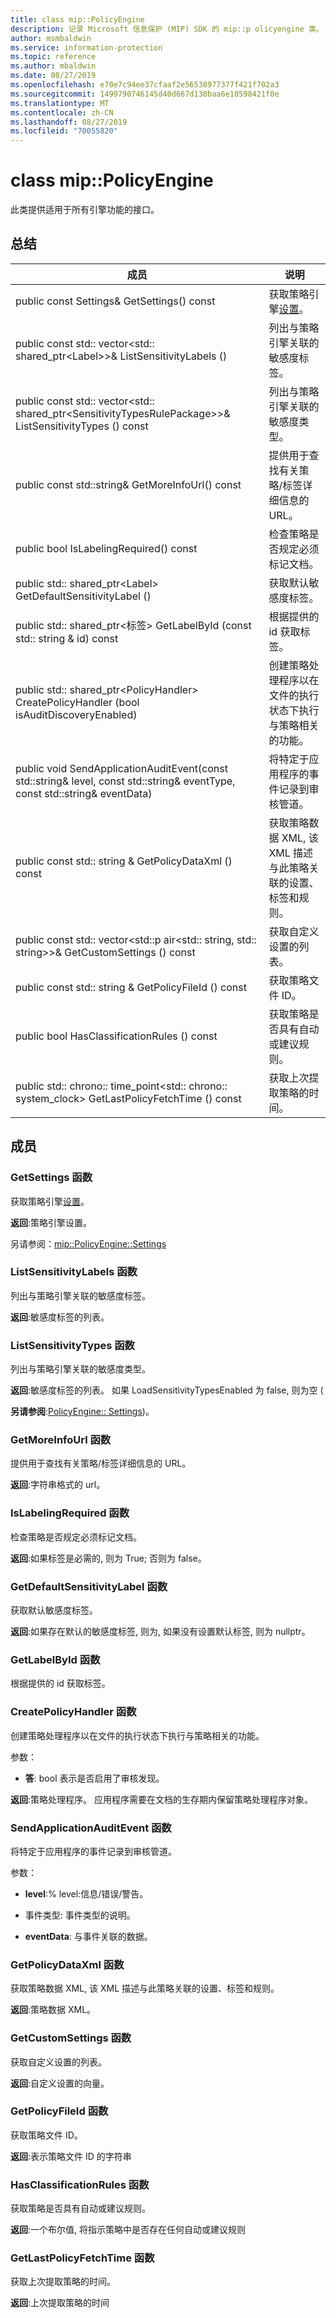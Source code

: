 ```yaml
---
title: class mip::PolicyEngine
description: 记录 Microsoft 信息保护 (MIP) SDK 的 mip::p olicyengine 类。
author: msmbaldwin
ms.service: information-protection
ms.topic: reference
ms.author: mbaldwin
ms.date: 08/27/2019
ms.openlocfilehash: e70e7c94ee37cfaaf2e56538977377f421f702a3
ms.sourcegitcommit: 1499790746145d40d667d138baa6e18598421f0e
ms.translationtype: MT
ms.contentlocale: zh-CN
ms.lasthandoff: 08/27/2019
ms.locfileid: "70055820"
---
```

# <a name="class-mippolicyengine"></a>class mip::PolicyEngine 
此类提供适用于所有引擎功能的接口。
  
## <a name="summary"></a>总结
 成员                        | 说明                                
--------------------------------|---------------------------------------------
public const Settings& GetSettings() const  |  获取策略引擎[设置](class_mip_policyengine_settings.md)。
public const std:: vector\<std:: shared_ptr\<Label\>\>& ListSensitivityLabels ()  |  列出与策略引擎关联的敏感度标签。
public const std:: vector\<std:: shared_ptr\<SensitivityTypesRulePackage\>\>& ListSensitivityTypes () const  |  列出与策略引擎关联的敏感度类型。
public const std::string& GetMoreInfoUrl() const  |  提供用于查找有关策略/标签详细信息的 URL。
public bool IsLabelingRequired() const  |  检查策略是否规定必须标记文档。
public std:: shared_ptr\<Label\> GetDefaultSensitivityLabel ()  |  获取默认敏感度标签。
public std:: shared_ptr\<标签\> GetLabelById (const std:: string & id) const  |  根据提供的 id 获取标签。
public std:: shared_ptr\<PolicyHandler\> CreatePolicyHandler (bool isAuditDiscoveryEnabled)  |  创建策略处理程序以在文件的执行状态下执行与策略相关的功能。
public void SendApplicationAuditEvent(const std::string& level, const std::string& eventType, const std::string& eventData)  |  将特定于应用程序的事件记录到审核管道。
public const std:: string & GetPolicyDataXml () const  |  获取策略数据 XML, 该 XML 描述与此策略关联的设置、标签和规则。
public const std:: vector\<std::p air\<std:: string, std:: string\>\>& GetCustomSettings () const  |  获取自定义设置的列表。
public const std:: string & GetPolicyFileId () const  |  获取策略文件 ID。
public bool HasClassificationRules () const  |  获取策略是否具有自动或建议规则。
public std:: chrono:: time_point\<std:: chrono:: system_clock\> GetLastPolicyFetchTime () const  |  获取上次提取策略的时间。
  
## <a name="members"></a>成员
  
### <a name="getsettings-function"></a>GetSettings 函数
获取策略引擎[设置](class_mip_policyengine_settings.md)。

  
**返回**:策略引擎设置。 
  
另请参阅：[mip::PolicyEngine::Settings](class_mip_policyengine_settings.md)
  
### <a name="listsensitivitylabels-function"></a>ListSensitivityLabels 函数
列出与策略引擎关联的敏感度标签。

  
**返回**:敏感度标签的列表。
  
### <a name="listsensitivitytypes-function"></a>ListSensitivityTypes 函数
列出与策略引擎关联的敏感度类型。

  
**返回**:敏感度标签的列表。 如果 LoadSensitivityTypesEnabled 为 false, 则为空 (
  
**另请参阅**:[PolicyEngine:: Settings](class_mip_policyengine_settings.md))。
  
### <a name="getmoreinfourl-function"></a>GetMoreInfoUrl 函数
提供用于查找有关策略/标签详细信息的 URL。

  
**返回**:字符串格式的 url。
  
### <a name="islabelingrequired-function"></a>IsLabelingRequired 函数
检查策略是否规定必须标记文档。

  
**返回**:如果标签是必需的, 则为 True; 否则为 false。
  
### <a name="getdefaultsensitivitylabel-function"></a>GetDefaultSensitivityLabel 函数
获取默认敏感度标签。

  
**返回**:如果存在默认的敏感度标签, 则为, 如果没有设置默认标签, 则为 nullptr。
  
### <a name="getlabelbyid-function"></a>GetLabelById 函数
根据提供的 id 获取标签。
  
### <a name="createpolicyhandler-function"></a>CreatePolicyHandler 函数
创建策略处理程序以在文件的执行状态下执行与策略相关的功能。

参数：  
* **答**: bool 表示是否启用了审核发现。



  
**返回**:策略处理程序。
应用程序需要在文档的生存期内保留策略处理程序对象。
  
### <a name="sendapplicationauditevent-function"></a>SendApplicationAuditEvent 函数
将特定于应用程序的事件记录到审核管道。

参数：  
* **level**:% level:信息/错误/警告。 


* 事件类型: 事件类型的说明。 


* **eventData**: 与事件关联的数据。


  
### <a name="getpolicydataxml-function"></a>GetPolicyDataXml 函数
获取策略数据 XML, 该 XML 描述与此策略关联的设置、标签和规则。

  
**返回**:策略数据 XML。
  
### <a name="getcustomsettings-function"></a>GetCustomSettings 函数
获取自定义设置的列表。

  
**返回**:自定义设置的向量。
  
### <a name="getpolicyfileid-function"></a>GetPolicyFileId 函数
获取策略文件 ID。

  
**返回**:表示策略文件 ID 的字符串
  
### <a name="hasclassificationrules-function"></a>HasClassificationRules 函数
获取策略是否具有自动或建议规则。

  
**返回**:一个布尔值, 将指示策略中是否存在任何自动或建议规则
  
### <a name="getlastpolicyfetchtime-function"></a>GetLastPolicyFetchTime 函数
获取上次提取策略的时间。

  
**返回**:上次提取策略的时间